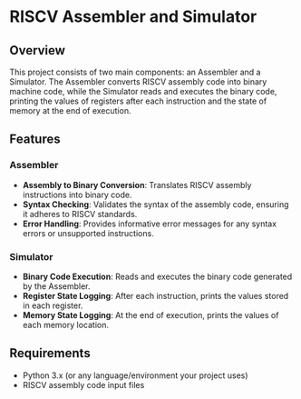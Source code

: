 # RISCV Assembler and Simulator

## Overview
This project consists of two main components: an Assembler and a Simulator. The Assembler converts RISCV assembly code into binary machine code, while the Simulator reads and executes the binary code, printing the values of registers after each instruction and the state of memory at the end of execution.

## Features

### Assembler
- **Assembly to Binary Conversion**: Translates RISCV assembly instructions into binary code.
- **Syntax Checking**: Validates the syntax of the assembly code, ensuring it adheres to RISCV standards.
- **Error Handling**: Provides informative error messages for any syntax errors or unsupported instructions.

### Simulator
- **Binary Code Execution**: Reads and executes the binary code generated by the Assembler.
- **Register State Logging**: After each instruction, prints the values stored in each register.
- **Memory State Logging**: At the end of execution, prints the values of each memory location.

## Requirements
- Python 3.x (or any language/environment your project uses)
- RISCV assembly code input files


